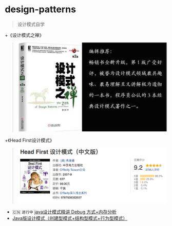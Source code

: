 # design-patterns
> 设计模式自学

+《设计模式之禅》
 > ![设计模式之禅](设计模式之禅.png)

+《Head First设计模式》
 > ![Head First设计模式](HeadFirst设计模式.png)
 
+ :cn: `进行中` [java设计模式精讲 Debug 方式+内存分析](https://coding.imooc.com/learn/list/270.html)
+ [Java版设计模式（创建型模式+结构型模式+行为型模式）](http://edu.51cto.com/course/10966.html)


